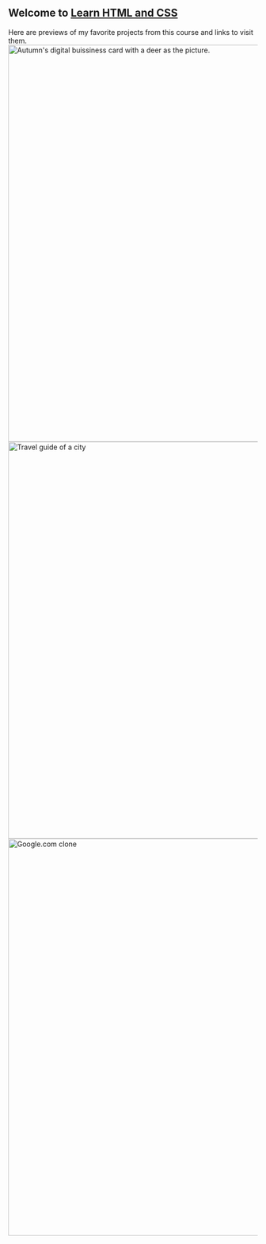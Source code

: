 ## Welcome to [Learn HTML and CSS](https://scrimba.com/learn/htmlandcss)
Here are previews of my favorite projects from this course and links to visit them.
<img src="https://github.com/user-attachments/assets/88c52478-9d1c-47fb-aa56-c8d76795f542" width=800px alt="Autumn's digital buissiness card with a deer as the picture."> 
<img src="https://github.com/user-attachments/assets/1eb2b35f-3da9-4255-9811-4bde3be9a1f9" width=800px alt="Travel guide of a city"> 
<img src="https://github.com/user-attachments/assets/ec4e648e-c4ac-40af-850f-67d01535a98a" width=800px alt="Google.com clone"> 
